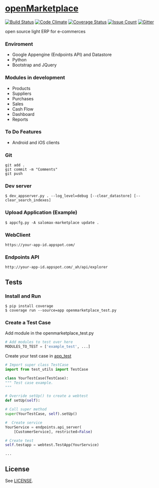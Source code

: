 # [openMarketplace](https://salomax-marketplace.appspot.com)
[![Build Status](https://travis-ci.org/salomax/openMarketplace.svg?branch=master)](https://travis-ci.org/salomax/openMarketplace)
[![Code Climate](https://codeclimate.com/github/salomax/openMarketplace/badges/gpa.svg)](https://codeclimate.com/github/salomax/openMarketplace) [![Coverage Status](https://coveralls.io/repos/github/salomax/openMarketplace/badge.svg?branch=master)](https://coveralls.io/github/salomax/openMarketplace?branch=master) [![Issue Count](https://codeclimate.com/github/salomax/openMarketplace/badges/issue_count.svg)](https://codeclimate.com/github/salomax/openMarketplace) [![Gitter](https://badges.gitter.im/salomax/openMarketplace.svg)](https://gitter.im/salomax/openMarketplace?utm_source=badge&utm_medium=badge&utm_campaign=pr-badge)

open source light ERP for e-commerces

### Enviroment

- Google Appengine (Endpoints API) and Datastore
- Python
- Bootstrap and JQuery

### Modules in development
- Products
- Suppliers
- Purchases
- Sales
- Cash Flow
- Dashboard
- Reports

### To Do Features
- Android and iOS clients

### Git

	git add .
	git commit -m "Comments"
	git push

### Dev server

	$ dev_appserver.py . --log_level=debug [--clear_datastore] [--clear_search_indexes]

### Upload Application (Example)

	$ appcfg.py -A salomax-marketplace update .

### WebClient

	https://your-app-id.appspot.com/

### Endpoints API

	http://your-app-id.appspot.com/_ah/api/explorer

## Tests
  
### Install and Run

    $ pip install coverage 
    $ coverage run --source=app openmarketplace_test.py

### Create a Test Case

Add module in the openmarketplace_test.py

```python
# Add modules to test over here
MODULES_TO_TEST = ['example_test', ...]
```

Create your test case in [app_test](salomax/openMarketplace/tree/master/app_test)

```python
# Import super class TestCase
import from test_utils import TestCase

class YourTestCase(TestCase):
""" Test case example.
"""

# Override setUp() to create a webtest
def setUp(self):

# Call super method
super(YourTestCase, self).setUp()

#  Create service
YourService = endpoints.api_server(
    [CustomerService], restricted=False)

# Create test
self.testapp = webtest.TestApp(YourService)    

...    

```

## License

See [LICENSE](https://github.com/salomax/openMarketplace/blob/master/LICENSE).	
